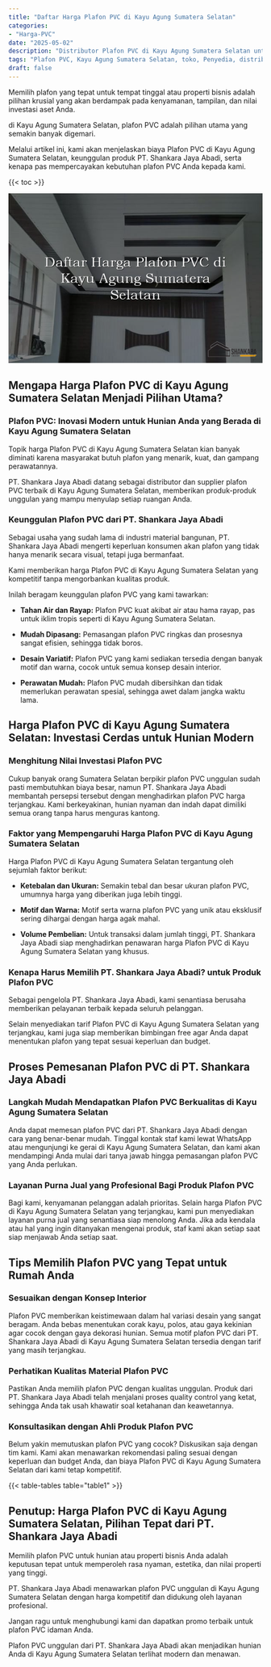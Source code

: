 ```yaml
---
title: "Daftar Harga Plafon PVC di Kayu Agung Sumatera Selatan"
categories: 
- "Harga-PVC"
date: "2025-05-02"
description: "Distributor Plafon PVC di Kayu Agung Sumatera Selatan untuk hunian, perkantoran, dan ritel. Material terbaik, pilihan motif, warna menarik, dengan layanan pemasangan oleh teknisi profesional dan jaminan resmi!|Servis penjualan Plafon PVC di Kayu Agung Sumatera Selatan bagi kebutuhan tempat tinggal, kantor, maupun ritel, dengan panel berkualitas dan penempatan oleh tim berpengalaman dan garansi resmi.|Pilihan Plafon PVC di Kayu Agung Sumatera Selatan yang terpercaya bagi hunian, office, dan ritel, bersama material unggulan dan instalasi oleh tenaga ahli profesional dan garansi resmi.|Penyediaan Plafon PVC di Kayu Agung Sumatera Selatan bagi tempat tinggal, kantor, dan toko, dengan material terbaik dan instalasi ditangani oleh tenaga ahli profesional, lengkap beserta garansi resmi.}"
tags: "Plafon PVC, Kayu Agung Sumatera Selatan, toko, Penyedia, distributor"
draft: false
---
```


Memilih plafon yang tepat untuk tempat tinggal atau properti bisnis adalah pilihan krusial yang akan berdampak pada kenyamanan, tampilan, dan nilai investasi aset Anda.

di Kayu Agung Sumatera Selatan, plafon PVC adalah pilihan utama yang semakin banyak digemari.

Melalui artikel ini, kami akan menjelaskan biaya Plafon PVC di Kayu Agung Sumatera Selatan, keunggulan produk PT. Shankara Jaya Abadi, serta kenapa pas mempercayakan kebutuhan plafon PVC Anda kepada kami.

{{< toc >}}

![Daftar Harga Plafon PVC di Kayu Agung Sumatera Selatan](/images/Harga-PVC/Daftar-Harga-Plafon-PVC-di-Kayu-Agung-Sumatera-Selatan.png)


## Mengapa Harga Plafon PVC di Kayu Agung Sumatera Selatan Menjadi Pilihan Utama?

### Plafon PVC: Inovasi Modern untuk Hunian Anda yang Berada di Kayu Agung Sumatera Selatan

Topik harga Plafon PVC di Kayu Agung Sumatera Selatan kian banyak diminati karena masyarakat butuh plafon yang menarik, kuat, dan gampang perawatannya.

PT. Shankara Jaya Abadi datang sebagai distributor dan supplier plafon PVC terbaik di Kayu Agung Sumatera Selatan, memberikan produk-produk unggulan yang mampu menyulap setiap ruangan Anda.

### Keunggulan Plafon PVC dari PT. Shankara Jaya Abadi

Sebagai usaha yang sudah lama di industri material bangunan, PT. Shankara Jaya Abadi mengerti keperluan konsumen akan plafon yang tidak hanya menarik secara visual, tetapi juga bermanfaat.

Kami memberikan harga Plafon PVC di Kayu Agung Sumatera Selatan yang kompetitif tanpa mengorbankan kualitas produk.

Inilah beragam keunggulan plafon PVC yang kami tawarkan:

- **Tahan Air dan Rayap:** Plafon PVC kuat akibat air atau hama rayap, pas untuk iklim tropis seperti di Kayu Agung Sumatera Selatan.

- **Mudah Dipasang:** Pemasangan plafon PVC ringkas dan prosesnya sangat efisien, sehingga tidak boros.

- **Desain Variatif:** Plafon PVC yang kami sediakan tersedia dengan banyak motif dan warna, cocok untuk semua konsep desain interior.

- **Perawatan Mudah:** Plafon PVC mudah dibersihkan dan tidak memerlukan perawatan spesial, sehingga awet dalam jangka waktu lama.

## Harga Plafon PVC di Kayu Agung Sumatera Selatan: Investasi Cerdas untuk Hunian Modern

### Menghitung Nilai Investasi Plafon PVC

Cukup banyak orang Sumatera Selatan berpikir plafon PVC unggulan sudah pasti membutuhkan biaya besar, namun PT. Shankara Jaya Abadi membantah persepsi tersebut dengan menghadirkan plafon PVC harga terjangkau. Kami berkeyakinan, hunian nyaman dan indah dapat dimiliki semua orang tanpa harus menguras kantong.

### Faktor yang Mempengaruhi Harga Plafon PVC di Kayu Agung Sumatera Selatan

Harga Plafon PVC di Kayu Agung Sumatera Selatan tergantung oleh sejumlah faktor berikut:

- **Ketebalan dan Ukuran:** Semakin tebal dan besar ukuran plafon PVC, umumnya harga yang diberikan juga lebih tinggi.

- **Motif dan Warna:** Motif serta warna plafon PVC yang unik atau eksklusif sering dihargai dengan harga agak mahal.

- **Volume Pembelian:** Untuk transaksi dalam jumlah tinggi, PT. Shankara Jaya Abadi siap menghadirkan penawaran harga Plafon PVC di Kayu Agung Sumatera Selatan yang khusus.

### Kenapa Harus Memilih PT. Shankara Jaya Abadi? untuk Produk Plafon PVC

Sebagai pengelola PT. Shankara Jaya Abadi, kami senantiasa berusaha memberikan pelayanan terbaik kepada seluruh pelanggan.

Selain menyediakan tarif Plafon PVC di Kayu Agung Sumatera Selatan yang terjangkau, kami juga siap memberikan bimbingan free agar Anda dapat menentukan plafon yang tepat sesuai keperluan dan budget.

## Proses Pemesanan Plafon PVC di PT. Shankara Jaya Abadi

### Langkah Mudah Mendapatkan Plafon PVC Berkualitas di Kayu Agung Sumatera Selatan

Anda dapat memesan plafon PVC dari PT. Shankara Jaya Abadi dengan cara yang benar-benar mudah. Tinggal kontak staf kami lewat WhatsApp atau mengunjungi ke gerai di Kayu Agung Sumatera Selatan, dan kami akan mendampingi Anda mulai dari tanya jawab hingga pemasangan plafon PVC yang Anda perlukan.

### Layanan Purna Jual yang Profesional Bagi Produk Plafon PVC

Bagi kami, kenyamanan pelanggan adalah prioritas. Selain harga Plafon PVC di Kayu Agung Sumatera Selatan yang terjangkau, kami pun menyediakan layanan purna jual yang senantiasa siap menolong Anda. Jika ada kendala atau hal yang ingin ditanyakan mengenai produk, staf kami akan setiap saat siap menjawab Anda setiap saat.

## Tips Memilih Plafon PVC yang Tepat untuk Rumah Anda

### Sesuaikan dengan Konsep Interior

Plafon PVC memberikan keistimewaan dalam hal variasi desain yang sangat beragam. Anda bebas menentukan corak kayu, polos, atau gaya kekinian agar cocok dengan gaya dekorasi hunian. Semua motif plafon PVC dari PT. Shankara Jaya Abadi di Kayu Agung Sumatera Selatan tersedia dengan tarif yang masih terjangkau.

### Perhatikan Kualitas Material Plafon PVC

Pastikan Anda memilih plafon PVC dengan kualitas unggulan. Produk dari PT. Shankara Jaya Abadi telah menjalani proses quality control yang ketat, sehingga Anda tak usah khawatir soal ketahanan dan keawetannya.

### Konsultasikan dengan Ahli Produk Plafon PVC

Belum yakin memutuskan plafon PVC yang cocok? Diskusikan saja dengan tim kami. Kami akan menawarkan rekomendasi paling sesuai dengan keperluan dan budget Anda, dan biaya Plafon PVC di Kayu Agung Sumatera Selatan dari kami tetap kompetitif.

{{< table-tables table="table1" >}}

## Penutup: Harga Plafon PVC di Kayu Agung Sumatera Selatan, Pilihan Tepat dari PT. Shankara Jaya Abadi

Memilih plafon PVC untuk hunian atau properti bisnis Anda adalah keputusan tepat untuk memperoleh rasa nyaman, estetika, dan nilai properti yang tinggi.

PT. Shankara Jaya Abadi menawarkan plafon PVC unggulan di Kayu Agung Sumatera Selatan dengan harga kompetitif dan didukung oleh layanan profesional.

Jangan ragu untuk menghubungi kami dan dapatkan promo terbaik untuk plafon PVC idaman Anda.

Plafon PVC unggulan dari PT. Shankara Jaya Abadi akan menjadikan hunian Anda di Kayu Agung Sumatera Selatan terlihat modern dan menawan.